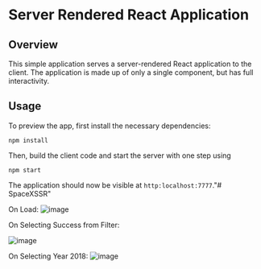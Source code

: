 # Server Rendered React Application

## Overview
This simple application serves a server-rendered React application to the client. The application is made up of only a single component, but has full interactivity.

## Usage
To preview the app, first install the necessary dependencies:

`npm install`

Then, build the client code and start the server with one step using

`npm start`

The application should now be visible at `http:localhost:7777`."# SpaceXSSR" 

On Load:
![image](https://user-images.githubusercontent.com/42578981/90336891-6657bc80-dffc-11ea-8457-5a2a5ab84f99.png)

On Selecting Success from Filter:

![image](https://user-images.githubusercontent.com/42578981/90337051-83d95600-dffd-11ea-9d6d-c3273041607f.png)


On Selecting Year 2018:
![image](https://user-images.githubusercontent.com/42578981/90336943-c3537280-dffc-11ea-8ceb-428f2b0eb89c.png)

